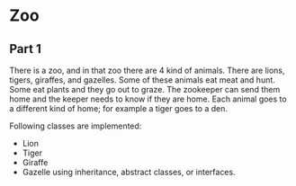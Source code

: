 # Zoo

## Part 1

There is a zoo, and in that zoo there are 4 kind of animals. There are lions, tigers, giraffes, and gazelles. Some of these animals eat meat and hunt. Some eat plants and they go out to graze. The zookeeper can send them home and the keeper needs to know if they are home. Each animal goes to a different kind of home; for example a tiger goes to a den.</br>

Following classes are implemented:
- Lion
- Tiger
- Giraffe
- Gazelle
using inheritance, abstract classes, or interfaces.

